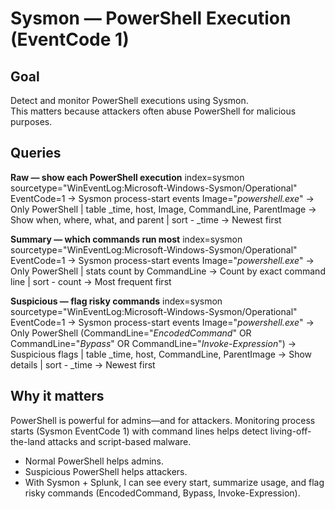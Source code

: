 # Sysmon — PowerShell Execution (EventCode 1)
## Goal
Detect and monitor PowerShell executions using Sysmon.  
This matters because attackers often abuse PowerShell for malicious purposes.

## Queries
**Raw — show each PowerShell execution**
index=sysmon sourcetype="WinEventLog:Microsoft-Windows-Sysmon/Operational" EventCode=1   → Sysmon process-start events
Image="*powershell.exe*"                                                                   → Only PowerShell
| table _time, host, Image, CommandLine, ParentImage                                       → Show when, where, what, and parent
| sort - _time                                                                             → Newest first

**Summary — which commands run most**
index=sysmon sourcetype="WinEventLog:Microsoft-Windows-Sysmon/Operational" EventCode=1   → Sysmon process-start events
Image="*powershell.exe*"                                                                   → Only PowerShell
| stats count by CommandLine                                                               → Count by exact command line
| sort - count                                                                             → Most frequent first

**Suspicious — flag risky commands**
index=sysmon sourcetype="WinEventLog:Microsoft-Windows-Sysmon/Operational" EventCode=1   → Sysmon process-start events
Image="*powershell.exe*"                                                                   → Only PowerShell
(CommandLine="*EncodedCommand*" OR CommandLine="*Bypass*" OR CommandLine="*Invoke-Expression*")   → Suspicious flags
| table _time, host, CommandLine, ParentImage                                              → Show details
| sort - _time                                                                             → Newest first

## Why it matters
PowerShell is powerful for admins—and for attackers. Monitoring process starts (Sysmon EventCode 1) with command lines helps detect living-off-the-land attacks and script-based malware.
- Normal PowerShell helps admins.
- Suspicious PowerShell helps attackers.
- With Sysmon + Splunk, I can see every start, summarize usage, and flag risky commands (EncodedCommand, Bypass, Invoke-Expression).

